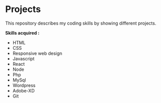 # Projects
This repository describes my coding skills by showing different projects. 

**Skills acquired :**  
 * HTML
 * CSS
 * Responsive web design
 * Javascript
 * React
 * Node
 * Php
 * MySql
 * Wordpress
 * Adobe-XD
 * Git
